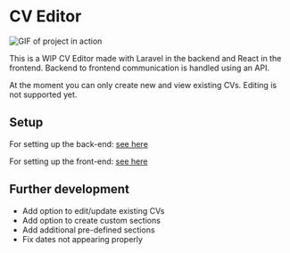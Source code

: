 # CV Editor

![GIF of project in action](https://github.com/JanisLeja96/CV-application/CvApp.gif)

This is a WIP CV Editor made with Laravel in the backend and React in the frontend.
Backend to frontend communication is handled using an API.

At the moment you can only create new and view existing CVs. Editing is not supported yet.

## Setup

For setting up the back-end: [see here](https://github.com/JanisLeja96/CV-application/cv-application-backend/README.md)

For setting up the front-end: [see here](https://github.com/JanisLeja96/CV-application/cv-application-frontend/README.md)


## Further development

- Add option to edit/update existing CVs
- Add option to create custom sections
- Add additional pre-defined sections
- Fix dates not appearing properly